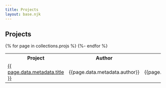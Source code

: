 ```yaml
---
title: Projects
layout: base.njk
---
```


## Projects

<table class = "table table-striped">
<tr>

<th>Project</th>
<th>Author</th>
<th>Type</th>
<th>Phase</th>
</tr>
{% for page in collections.projs %}
<tr>
<td><a href = "{{ page.url }}">{{ page.data.metadata.title }}</a></td><td>{{page.data.metadata.author}}</td> <td>{{page.data.metadata.type}}</td><td>{{page.data.metadata.phase}}</td>
</tr>
{%- endfor %}

</table>

<!--
 -->
